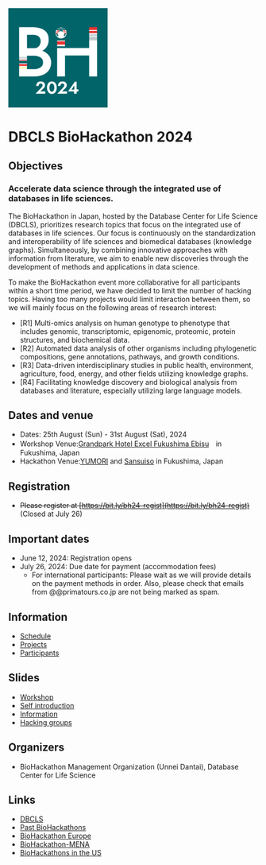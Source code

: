 <img src="./images/bh24-logo.png" width="200">

# DBCLS BioHackathon 2024

## Objectives

### Accelerate data science through the integrated use of databases in life sciences.

The BioHackathon in Japan, hosted by the Database Center for Life Science (DBCLS), prioritizes research topics that focus on the integrated use of databases in life sciences. Our focus is continuously on the standardization and interoperability of life sciences and biomedical databases (knowledge graphs). Simultaneously, by combining innovative approaches with information from literature, we aim to enable new discoveries through the development of methods and applications in data science.

To make the BioHackathon event more collaborative for all participants within a short time period, we have decided to limit the number of hacking topics. Having too many projects would limit interaction between them, so we will mainly focus on the following areas of research interest:

* [R1] Multi-omics analysis on human genotype to phenotype that includes genomic, transcriptomic, epigenomic, proteomic, protein structures, and biochemical data.
* [R2] Automated data analysis of other organisms including phylogenetic compositions, gene annotations, pathways, and growth conditions.
* [R3] Data-driven interdisciplinary studies in public health, environment, agriculture, food, energy, and other fields utilizing knowledge graphs.
* [R4] Facilitating knowledge discovery and biological analysis from databases and literature, especially utilizing large language models.

## Dates and venue

- Dates: 25th August (Sun) - 31st August (Sat), 2024
- Workshop Venue:[Grandpark Hotel Excel Fukushima Ebisu](https://grandpark-ex.jp/fukushima/)　in Fukushima, Japan
- Hackathon Venue:[YUMORI](https://yumori-hostel.jp/en/access/) and [Sansuiso](https://www.sansuiso.jp/en/) in Fukushima, Japan

## Registration

- <s>Please register at [https://bit.ly/bh24-regist](https://bit.ly/bh24-regist)</s> (Closed at July 26)

## Important dates

- June 12, 2024: Registration opens
- July 26, 2024: Due date for payment (accommodation fees)
  - For international participants: Please wait as we will provide details on the payment methods in order. Also, please check that emails from @@primatours.co.jp are not being marked as spam.

<!-- Note: Registration may be restricted if the number of participants exceeds the capacity.-->

## Information

- [Schedule](https://github.com/dbcls/bh24/wiki/Schedule)
- [Projects](https://github.com/dbcls/bh24/wiki/Projects)
- [Participants](https://github.com/dbcls/bh24/wiki/Participants)

## Slides

- [Workshop](https://docs.google.com/presentation/d/1qmvOMOf3X_-XnbgyC-eU4-DDuX0NpzIjziMW300i5Z8/edit#slide=id.g281783b2445_0_0)
- [Self introduction](https://docs.google.com/presentation/d/16XNAIh2MAXmaEXL7RXQvmtJyOFJ-UsQJkm_sRFWVhKg/edit#slide=id.p)
- [Information](https://docs.google.com/presentation/d/1lZrgR3hM8oIB40XdwPYRsZxbnbjcCWQ7zOmhK55FftU/edit#slide=id.p)
- [Hacking groups](https://docs.google.com/presentation/d/1TECHApv2VCUsufgb8QuvXmo2hbBGiJOcJ3VhDN5Rcoc/edit#slide=id.g2f612fa77db_0_0)

## Organizers

- BioHackathon Management Organization (Unnei Dantai), Database Center for Life Science

## Links

- [DBCLS](https://dbcls.rois.ac.jp/)
- [Past BioHackathons](http://biohackathon.org/)
- [BioHackathon Europe](https://biohackathon-europe.org/)
- [BioHackathon-MENA](https://github.com/biohackathon-mena)
- [BioHackathons in the US](https://biohackathons.github.io/)

<!--
## History of BioHackathon

A long time ago in a galaxy far, far away..

See [biohackathon.org](http://biohackathon.org/).
-->
